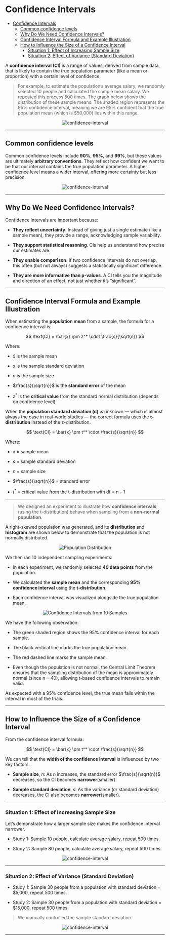 # Confidence Intervals

- [Confidence Intervals](#confidence-intervals)
  - [Common confidence levels](#common-confidence-levels)
  - [Why Do We Need Confidence Intervals?](#why-do-we-need-confidence-intervals)
  - [Confidence Interval Formula and Example Illustration](#confidence-interval-formula-and-example-illustration)
  - [How to Influence the Size of a Confidence Interval](#how-to-influence-the-size-of-a-confidence-interval)
    - [Situation 1: Effect of Increasing Sample Size](#situation-1-effect-of-increasing-sample-size)
    - [Situation 2:  Effect of Variance (Standard Deviation)](#situation-2--effect-of-variance-standard-deviation)


A **confidence interval (CI)** is a range of values, derived from sample data, that is likely to contain the true population parameter (like a mean or proportion) with a certain level of confidence.

> For example, to estimate the population’s average salary, we randomly selected 10 people and calculated the sample mean salary. We repeated this process 500 times. The graph below shows the distribution of these sample means. The shaded region represents the 95% confidence interval, meaning we are 95% confident that the true population mean (which is $50,000) lies within this range.

<div align="center">
    <img src="./images/CI95.png" alt="confidence-interval" />
</div>

---

## Common confidence levels

Common confidence levels include **90%**, **95%**, and **99%**, but these values are ultimately **arbitrary conventions**. They reflect how confident we want to be that our interval contains the true population parameter. A higher confidence level means a wider interval, offering more certainty but less precision.

<div align="center">
    <img src="./images/CI909599.png" alt="confidence-interval" />
</div>

---

## Why Do We Need Confidence Intervals?

Confidence intervals are important because:

- **They reflect uncertainty**. Instead of giving just a single estimate (like a sample mean), they provide a range, acknowledging sample variability.

- **They support statistical reasoning**. CIs help us understand how precise our estimates are.

- **They enable comparison**. If two confidence intervals do not overlap, this often (but not always) suggests a statistically significant difference.

- **They are more informative than p-values**. A CI tells you the magnitude and direction of an effect, not just whether it’s “significant”.

---

## Confidence Interval Formula and Example Illustration

When estimating the **population mean** from a sample, the formula for a confidence interval is:

$$
\text{CI} = \bar{x} \pm z^* \cdot \frac{s}{\sqrt{n}}
$$

Where:

- $\bar{x}$ is the sample mean

- $s$ is the sample standard deviation

- $n$ is the sample size

- $\frac{s}{\sqrt{n}}$ is the **standard error** of the mean

- $z^*$ is the **critical value** from the standard normal distribution (depends on confidence level)

When the **population standard deviation (σ)** is unknown — which is almost always the case in real-world studies — the correct formula uses the **t-distribution** instead of the z-distribution.

$$
\text{CI} = \bar{x} \pm t^* \cdot \frac{s}{\sqrt{n}}
$$

Where:

- $\bar{x}$ = sample mean

- $s$ = sample standard deviation

- $n$ = sample size

- $\frac{s}{\sqrt{n}}$ = standard error

- $t^*$ = critical value from the t-distribution with df = n - 1

---

> We designed an experiment to illustrate how **confidence intervals** (using the t-distribution) behave when sampling from a **non-normal population**.

A right-skewed population was generated, and its **distribution** and **histogram** are shown below to demonstrate that the population is not normally distributed.

<div align="center">
    <img src="./images/population.png" alt="Population Distribution" />
</div>

We then ran 10 independent sampling experiments:

- In each experiment, we randomly selected **40 data points** from the population.

- We calculated the **sample mean** and the corresponding **95% confidence interval** using the **t-distribution**.

- Each confidence interval was visualized alongside the true population mean.

<div align="center">
    <img src="./images/CI95-10samples.png" alt="Confidence Intervals from 10 Samples" />
</div>

We have the following observation:

- The green shaded region shows the 95% confidence interval for each sample.

- The black vertical line marks the true population mean.

- The red dashed line marks the sample mean.

- Even though the population is not normal, the Central Limit Theorem ensures that the sampling distribution of the mean is approximately normal (since n = 40), allowing t-based confidence intervals to remain valid.

As expected with a 95% confidence level, the true mean falls within the interval in most of the trials.

---

## How to Influence the Size of a Confidence Interval

From the confidence interval formula:

$$
\text{CI} = \bar{x} \pm t^* \cdot \frac{s}{\sqrt{n}}
$$

We can tell that the **width of the confidence interval** is influenced by two key factors:

- **Sample size**, $n$: As $n$ increases, the standard error $\frac{s}{\sqrt{n}}$ decreases, so the CI becomes **narrower**(smaller).

- **Sample standard deviation**, $s$: As the variance (or standard deviation) decreases, the CI also becomes **narrower**(smaller).

---

### Situation 1: Effect of Increasing Sample Size

Let’s demonstrate how a larger sample size makes the confidence interval narrower.

- Study 1: Sample 10 people, calculate average salary, repeat 500 times.

- Study 2: Sample 80 people, calculate average salary, repeat 500 times.

<div align="center">
    <img src="./images/CI-samplesize.png" alt="confidence-interval" />
</div>

---

### Situation 2:  Effect of Variance (Standard Deviation)

- Study 1: Sample 30 people from a population with standard deviation = $5,000, repeat 500 times.

- Study 2: Sample 30 people from a population with standard deviation = $15,000, repeat 500 times.

> We manually controlled the sample standard deviation

<div align="center">
    <img src="./images/CI-std-dev.png" alt="confidence-interval" />
</div>

---